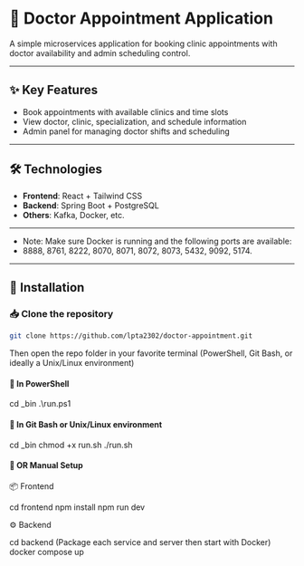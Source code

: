 # 🏥 Doctor Appointment Application

A simple microservices application for booking clinic appointments with doctor availability and admin scheduling control.

---

## ✨ Key Features

- Book appointments with available clinics and time slots  
- View doctor, clinic, specialization, and schedule information  
- Admin panel for managing doctor shifts and scheduling

---

## 🛠️ Technologies

- **Frontend**: React + Tailwind CSS  
- **Backend**: Spring Boot + PostgreSQL  
- **Others**: Kafka, Docker, etc.

---

* Note: Make sure Docker is running and the following ports are available: 
* 8888, 8761, 8222, 8070, 8071, 8072, 8073, 5432, 9092, 5174. 

---

## 🚀 Installation

### 📥 Clone the repository
```bash
git clone https://github.com/lpta2302/doctor-appointment.git
```
Then open the repo folder in your favorite terminal
(PowerShell, Git Bash, or ideally a Unix/Linux environment)

#### 📌 In PowerShell
cd _bin
.\run.ps1

#### 🐧 In Git Bash or Unix/Linux environment
cd _bin
chmod +x run.sh
./run.sh

#### 🧩 OR Manual Setup
📦 Frontend

cd frontend
npm install
npm run dev

⚙️ Backend

cd backend
(Package each service and server then start with Docker)
docker compose up
